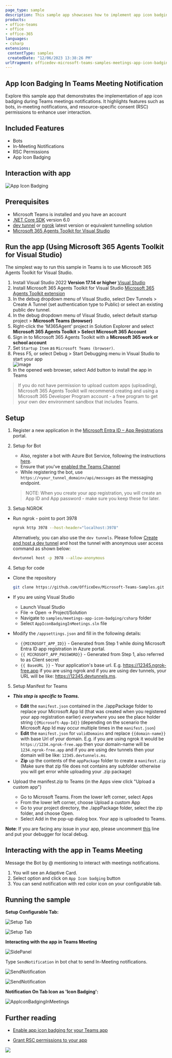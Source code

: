 ```yaml
---
page_type: sample
description: This sample app showcases how to implement app icon badging notifications in Teams meetings.
products:
- office-teams
- office
- office-365
languages:
- csharp
extensions:
 contentType: samples
 createdDate: "12/06/2023 13:38:26 PM"
urlFragment: officedev-microsoft-teams-samples-meetings-app-icon-badging-csharp
---
```


## App Icon Badging In Teams Meeting Notification

Explore this sample app that demonstrates the implementation of app icon badging during Teams meetings notifications. It highlights features such as bots, in-meeting notifications, and resource-specific consent (RSC) permissions to enhance user interaction.

## Included Features
* Bots
* In-Meeting Notifications
* RSC Permissions
* App Icon Badging

## Interaction with app

![App Icon Badging](AppIconBadgingInMeetings/Images/App_Icon_Badging.gif)

## Prerequisites

- Microsoft Teams is installed and you have an account
- [.NET Core SDK](https://dotnet.microsoft.com/download) version 6.0
- [dev tunnel](https://learn.microsoft.com/en-us/azure/developer/dev-tunnels/get-started?tabs=windows) or [ngrok](https://ngrok.com/) latest version or equivalent tunnelling solution
- [Microsoft 365 Agents Toolkit for Visual Studio](https://learn.microsoft.com/en-us/microsoftteams/platform/toolkit/toolkit-v4/install-teams-toolkit-vs?pivots=visual-studio-v17-7)

## Run the app (Using Microsoft 365 Agents Toolkit for Visual Studio)

The simplest way to run this sample in Teams is to use Microsoft 365 Agents Toolkit for Visual Studio.
1. Install Visual Studio 2022 **Version 17.14 or higher** [Visual Studio](https://visualstudio.microsoft.com/downloads/)
1. Install Microsoft 365 Agents Toolkit for Visual Studio [Microsoft 365 Agents Toolkit extension](https://learn.microsoft.com/en-us/microsoftteams/platform/toolkit/toolkit-v4/install-teams-toolkit-vs?pivots=visual-studio-v17-7)
1. In the debug dropdown menu of Visual Studio, select Dev Tunnels > Create A Tunnel (set authentication type to Public) or select an existing public dev tunnel.
1. In the debug dropdown menu of Visual Studio, select default startup project > **Microsoft Teams (browser)**
1. Right-click the 'M365Agent' project in Solution Explorer and select **Microsoft 365 Agents Toolkit > Select Microsoft 365 Account**
1. Sign in to Microsoft 365 Agents Toolkit with a **Microsoft 365 work or school account**
1. Set `Startup Item` as `Microsoft Teams (browser)`.
1. Press F5, or select Debug > Start Debugging menu in Visual Studio to start your app
    </br>![image](https://raw.githubusercontent.com/OfficeDev/TeamsFx/dev/docs/images/visualstudio/debug/debug-button.png)
1. In the opened web browser, select Add button to install the app in Teams
> If you do not have permission to upload custom apps (uploading), Microsoft 365 Agents Toolkit will recommend creating and using a Microsoft 365 Developer Program account - a free program to get your own dev environment sandbox that includes Teams.

## Setup

1. Register a new application in the [Microsoft Entra ID – App Registrations](https://go.microsoft.com/fwlink/?linkid=2083908) portal.

2. Setup for Bot	
	- Also, register a bot with Azure Bot Service, following the instructions [here](https://docs.microsoft.com/azure/bot-service/bot-service-quickstart-registration?view=azure-bot-service-3.0).
	- Ensure that you've [enabled the Teams Channel](https://docs.microsoft.com/azure/bot-service/channel-connect-teams?view=azure-bot-service-4.0)
	- While registering the bot, use `https://<your_tunnel_domain>/api/messages` as the messaging endpoint.

    > NOTE: When you create your app registration, you will create an App ID and App password - make sure you keep these for later.

3. Setup NGROK
 - Run ngrok - point to port 3978

   ```bash
   ngrok http 3978 --host-header="localhost:3978"
   ```  

   Alternatively, you can also use the `dev tunnels`. Please follow [Create and host a dev tunnel](https://learn.microsoft.com/en-us/azure/developer/dev-tunnels/get-started?tabs=windows) and host the tunnel with anonymous user access command as shown below:

   ```bash
   devtunnel host -p 3978 --allow-anonymous
   ```

4. Setup for code
- Clone the repository

    ```bash
    git clone https://github.com/OfficeDev/Microsoft-Teams-Samples.git
    ```

- If you are using Visual Studio
  - Launch Visual Studio
  - File -> Open -> Project/Solution
  - Navigate to `samples/meetings-app-icon-badging/csharp` folder
  - Select `AppIconBadgingInMeetings.sln` file


- Modify the `/appsettings.json` and fill in the following details:
  - `{{MICROSOFT_APP_ID}}` - Generated from Step 1 while doing Microsoft Entra ID app registration in Azure portal.
  - `{{ MICROSOFT_APP_PASSWORD}}` - Generated from Step 1, also referred to as Client secret
  - `{{ BaseURL }}` - Your application's base url. E.g. https://12345.ngrok-free.app if you are using ngrok and if you are using dev tunnels, your URL will be like: https://12345.devtunnels.ms.


5. Setup Manifest for Teams
- __*This step is specific to Teams.*__
    - **Edit** the `manifest.json` contained in the ./appPackage folder to replace your Microsoft App Id (that was created when you registered your app registration earlier) *everywhere* you see the place holder string `{{Microsoft-App-Id}}` (depending on the scenario the Microsoft App Id may occur multiple times in the `manifest.json`)
    - **Edit** the `manifest.json` for `validDomains` and replace `{{domain-name}}` with base Url of your domain. E.g. if you are using ngrok it would be `https://1234.ngrok-free.app` then your domain-name will be `1234.ngrok-free.app` and if you are using dev tunnels then your domain will be like: `12345.devtunnels.ms`.
    - **Zip** up the contents of the `appPackage` folder to create a `manifest.zip` (Make sure that zip file does not contains any subfolder otherwise you will get error while uploading your .zip package)

- Upload the manifest.zip to Teams (in the Apps view click "Upload a custom app")
   - Go to Microsoft Teams. From the lower left corner, select Apps
   - From the lower left corner, choose Upload a custom App
   - Go to your project directory, the ./appPackage folder, select the zip folder, and choose Open.
   - Select Add in the pop-up dialog box. Your app is uploaded to Teams.

**Note**: If you are facing any issue in your app, please uncomment [this](https://github.com/OfficeDev/Microsoft-Teams-Samples/blob/main/samples/meetings-notification/csharp/AppIconBadgingInMeetings/AdapterWithErrorHandler.cs#L26) line and put your debugger for local debug.

## Interacting with the app in Teams Meeting

Message the Bot by @ mentioning to interact with meetings notifications.
1. You will see an Adaptive Card.
1. Select option and click on `App Icon badging` button
1. You can send notification with red color icon on your configurable tab.


## Running the sample

**Setup Configurable Tab:**

![Setup Tab](AppIconBadgingInMeetings/Images/1.AddToMeeting.png)

![Setup Tab](AppIconBadgingInMeetings/Images/2.ConfigTab.png)

**Interacting with the app in Teams Meeting**

![SidePanel](AppIconBadgingInMeetings/Images/3.Sidepanel.png)

Type `SendNotification` in bot chat to send In-Meeting notifications.

![SendNotification](AppIconBadgingInMeetings/Images/4.SendNotificationCammand.png)

![SendNotification](AppIconBadgingInMeetings/Images/5.SelectOptionAppIconBadging.png)

**Notification On Tab Icon as 'Icon Badging':**

![AppIconBadgingInMeetings](AppIconBadgingInMeetings/Images/6.AppIconBadgingNotification.png)


## Further reading

- [Enable app icon badging for your Teams app](https://learn.microsoft.com/en-us/microsoftteams/platform/apps-in-teams-meetings/app-icon-badging-for-your-app?branch=pr-en-us-8495)

- [Grant RSC permissions to your app](https://learn.microsoft.com/en-us/microsoftteams/platform/graph-api/rsc/grant-resource-specific-consent#install-your-app-in-a-team-or-chat)

<img src="https://pnptelemetry.azurewebsites.net/microsoft-teams-samples/samples/meetings-app-icon-badging-csharp" />
